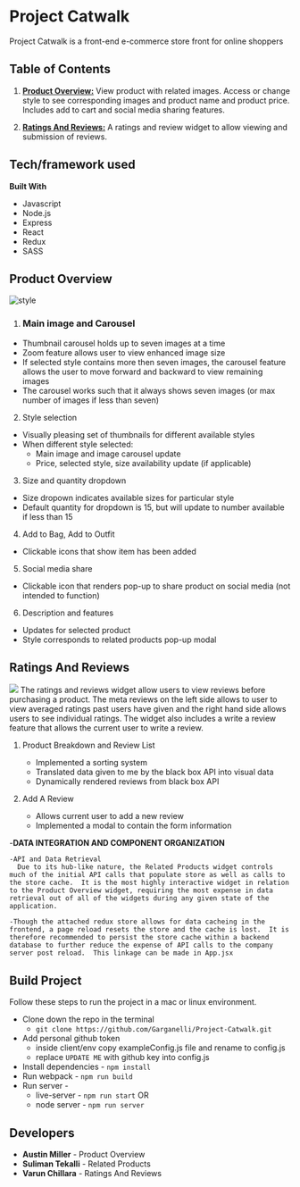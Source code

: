 # Project Catwalk
Project Catwalk is a front-end e-commerce store front for online shoppers

## Table of Contents

1. [**Product Overview:**](#product-overview) View product with related images. Access or change style to see corresponding images and product name and product price. Includes add to cart and social media sharing features.

3. [**Ratings And Reviews:**](#ratings-and-reviews) A ratings and review widget to allow viewing and submission of reviews.

## Tech/framework used

**Built With**
- Javascript
- Node.js
- Express
- React
- Redux
- SASS

## Product Overview
![style](gifs_and_images/screenshots/overview3.png)
1. ### Main image and Carousel
  * Thumbnail carousel holds up to seven images at a time
  * Zoom feature allows user to view enhanced image size
  * If selected style contains more then seven images, the carousel feature allows the user to move forward and backward to view remaining images
  * The carousel works such that it always shows seven images (or max number of images if less than seven)

2. Style selection
- Visually pleasing set of thumbnails for different available styles
- When different style selected:
  * Main image and image carousel update
  * Price, selected style, size availability update (if applicable)

3. Size and quantity dropdown
- Size dropown indicates available sizes for particular style
- Default quantity for dropdown is 15, but will update to number available if less than 15

4. Add to Bag, Add to Outfit
- Clickable icons that show item has been added

5. Social media share
- Clickable icon that renders pop-up to share product on social media (not intended to function)

6. Description and features
- Updates for selected product
- Style corresponds to related products pop-up modal

## Ratings And Reviews
![](gifs_and_images/ratingsAndReviews.gif)
The ratings and reviews widget allow users to view reviews before purchasing a product. The meta reviews on the left side allows to user to view averaged ratings past users have given and the right hand side allows users to see individual ratings. The widget also includes a write a review feature that allows the current user to write a review.

1. Product Breakdown and Review List
    * Implemented a sorting system
    * Translated data given to me by the black box API into visual data
    * Dynamically rendered reviews from black box API

2. Add A Review
    * Allows current user to add a new review
    * Implemented a modal to contain the form information


-**DATA INTEGRATION AND COMPONENT ORGANIZATION**

    -API and Data Retrieval
      Due to its hub-like nature, the Related Products widget controls much of the initial API calls that populate store as well as calls to the store cache.  It is the most highly interactive widget in relation to the Product Overview widget, requiring the most expense in data retrieval out of all of the widgets during any given state of the application.

    -Though the attached redux store allows for data cacheing in the frontend, a page reload resets the store and the cache is lost.  It is therefore recommended to persist the store cache within a backend database to further reduce the expense of API calls to the company server post reload.  This linkage can be made in App.jsx



## Build Project
Follow these steps to run the project in a mac or linux environment.
- Clone down the repo in the terminal
  * `git clone https://github.com/Garganelli/Project-Catwalk.git`
- Add personal github token
  * inside client/env copy exampleConfig.js file and rename to config.js
  * replace `UPDATE ME` with github key into config.js
- Install dependencies - `npm install`
- Run webpack - `npm run build`
- Run server -
  * live-server - `npm run start`
  OR
  * node server - `npm run server`


## Developers
- **Austin Miller** - Product Overview
- **Suliman Tekalli** - Related Products
- **Varun Chillara** - Ratings And Reviews
